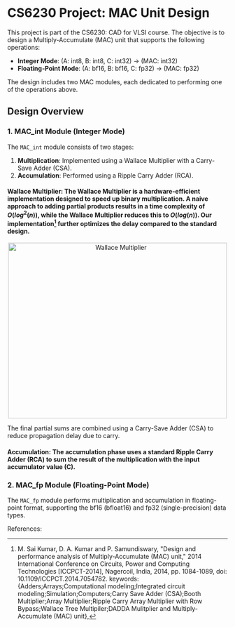 # CS6230 Project: MAC Unit Design

This project is part of the CS6230: CAD for VLSI course. The objective is to design a Multiply-Accumulate (MAC) unit that supports the following operations:
- **Integer Mode**: (A: int8, B: int8, C: int32) → (MAC: int32)
- **Floating-Point Mode**: (A: bf16, B: bf16, C: fp32) → (MAC: fp32)

The design includes two MAC modules, each dedicated to performing one of the operations above.

## Design Overview

### 1. MAC_int Module (Integer Mode)
The `MAC_int` module consists of two stages:
1. **Multiplication**: Implemented using a Wallace Multiplier with a Carry-Save Adder (CSA).
2. **Accumulation**: Performed using a Ripple Carry Adder (RCA).

#### Wallace Multiplier: The Wallace Multiplier is a hardware-efficient implementation designed to speed up binary multiplication. A naive approach to adding partial products results in a time complexity of $O(log^2(n))$, while the Wallace Multiplier reduces this to $O(log(n))$. Our implementation[^1] further optimizes the delay compared to the standard design.

<div align="center">
<img src="https://github.com/user-attachments/assets/2d3949b0-f814-47b8-9a4a-4962c795f96e" alt="Wallace Multiplier" width="500" height="400"/>
</div>

The final partial sums are combined using a Carry-Save Adder (CSA) to reduce propagation delay due to carry.

#### Accumulation: The accumulation phase uses a standard Ripple Carry Adder (RCA) to sum the result of the multiplication with the input accumulator value (C).

### 2. MAC_fp Module (Floating-Point Mode)
The `MAC_fp` module performs multiplication and accumulation in floating-point format, supporting the bf16 (bfloat16) and fp32 (single-precision) data types. 

References:
[^1]: M. Sai Kumar, D. A. Kumar and P. Samundiswary, "Design and performance analysis of Multiply-Accumulate (MAC) unit," 2014 International Conference on Circuits, Power and Computing Technologies [ICCPCT-2014], Nagercoil, India, 2014, pp. 1084-1089, doi: 10.1109/ICCPCT.2014.7054782. keywords: {Adders;Arrays;Computational modeling;Integrated circuit modeling;Simulation;Computers;Carry Save Adder (CSA);Booth Multiplier;Array Multiplier;Ripple Carry Array Multiplier with Row Bypass;Wallace Tree Multipiler;DADDA Mulitplier and Multiply-Accumulate (MAC) unit},


